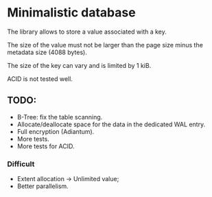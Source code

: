 # Minimalistic database

The library allows to store a value associated with a key.

The size of the value must not be larger than the page size minus the metadata size (4088 bytes).

The size of the key can vary and is limited by 1 kiB.

ACID is not tested well.

## TODO:

* B-Tree: fix the table scanning.
* Allocate/deallocate space for the data in the dedicated WAL entry.
* Full encryption (Adiantum).
* More tests.
* More tests for ACID.

### Difficult

* Extent allocation -> Unlimited value;
* Better parallelism.
